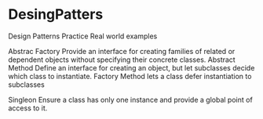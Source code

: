 # DesingPatters
Design Patterns Practice
Real world examples

Abstrac Factory
	Provide an interface for creating families of related or dependent objects without specifying their concrete classes.
Abstract Method
 	Define an interface for creating an object, but let subclasses decide which class to instantiate. Factory Method lets a class defer instantiation to subclasses

Singleon
	Ensure a class has only one instance and provide a global point of access to it.

